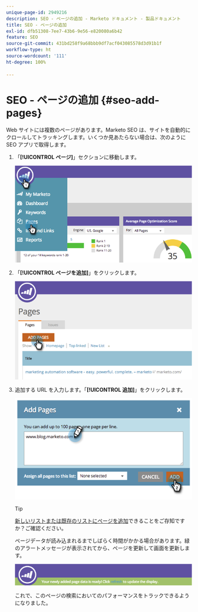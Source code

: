 ```yaml
---
unique-page-id: 2949216
description: SEO - ページの追加 - Marketo ドキュメント - 製品ドキュメント
title: SEO - ページの追加
exl-id: dfb51308-7ee7-43b6-9e56-e820080a6b42
feature: SEO
source-git-commit: 431bd258f9a68bbb9df7acf043085578d3d91b1f
workflow-type: ht
source-wordcount: '111'
ht-degree: 100%

---
```


# SEO - ページの追加 {#seo-add-pages}

Web サイトには複数のページがあります。Marketo SEO は、サイトを自動的にクロールしてトラッキングします。いくつか見あたらない場合は、次のように SEO アプリで取得します。

1. 「**[!UICONTROL ページ]**」セクションに移動します。

   ![](assets/image2014-9-18-12-3a55-3a19.png)

1. 「**[!UICONTROL ページを追加]**」をクリックします。

   ![](assets/image2014-9-18-12-3a55-3a53.png)

1. 追加する URL を入力します。「**[!UICONTROL 追加]**」をクリックします。

   ![](assets/image2014-9-18-12-3a56-3a15.png)

   >[!TIP]
   >
   >[新しいリストまたは既存のリストにページを追加](/help/marketo/product-docs/additional-apps/seo/understanding-seo/seo-managing-lists.md)できることをご存知ですか？ご確認ください。

   ページデータが読み込まれるまでしばらく時間がかかる場合があります。緑のアラートメッセージが表示されてから、ページを更新して画面を更新します。

   ![](assets/image2014-9-18-12-3a57-3a10.png)

   これで、このページの検索においてのパフォーマンスをトラックできるようになりました。
